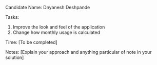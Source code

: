 Candidate Name: Dnyanesh Deshpande

Tasks:

1. Improve the look and feel of the application
2. Change how monthly usage is calculated

Time: [To be completed]

Notes:
[Explain your approach and anything particular of note in your solution]
